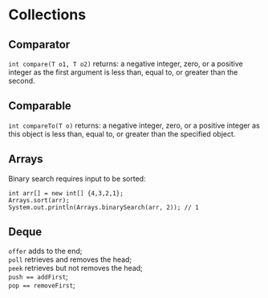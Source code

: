 # Collections

## Comparator

`int compare(T o1, T o2)` returns: a negative integer, zero, or a positive integer as the first argument is less than, equal to, or greater than the second.

## Comparable

`int compareTo(T o)` returns: a negative integer, zero, or a positive integer as this object is less than, equal to, or greater than the specified object.

## Arrays

Binary search requires input to be sorted:

```text
int arr[] = new int[] {4,3,2,1};
Arrays.sort(arr);
System.out.println(Arrays.binarySearch(arr, 2)); // 1
```

## Deque

`offer` adds to the end;  
`poll` retrieves and removes the head;  
`peek` retrieves but not removes the head;  
`push == addFirst`;  
`pop == removeFirst`;

